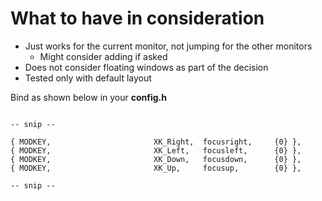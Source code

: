 # What to have in consideration

- Just works for the current monitor, not jumping for the other monitors
  - Might consider adding if asked   
- Does not consider floating windows as part of the decision
- Tested only with default layout

Bind as shown below in your **config.h**
```

-- snip --

{ MODKEY,                       XK_Right,  focusright,     {0} },
{ MODKEY,                       XK_Left,   focusleft,      {0} },
{ MODKEY,                       XK_Down,   focusdown,      {0} },
{ MODKEY,                       XK_Up,     focusup,        {0} },

-- snip -- 


```
